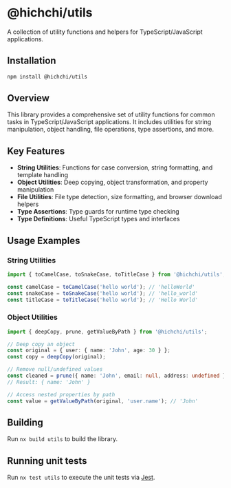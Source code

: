 # @hichchi/utils

A collection of utility functions and helpers for TypeScript/JavaScript applications.

## Installation

```bash
npm install @hichchi/utils
```

## Overview

This library provides a comprehensive set of utility functions for common tasks in TypeScript/JavaScript applications. It includes utilities for string manipulation, object handling, file operations, type assertions, and more.

## Key Features

- **String Utilities**: Functions for case conversion, string formatting, and template handling
- **Object Utilities**: Deep copying, object transformation, and property manipulation
- **File Utilities**: File type detection, size formatting, and browser download helpers
- **Type Assertions**: Type guards for runtime type checking
- **Type Definitions**: Useful TypeScript types and interfaces

## Usage Examples

### String Utilities

```typescript
import { toCamelCase, toSnakeCase, toTitleCase } from '@hichchi/utils';

const camelCase = toCamelCase('hello world'); // 'helloWorld'
const snakeCase = toSnakeCase('hello world'); // 'hello_world'
const titleCase = toTitleCase('hello world'); // 'Hello World'
```

### Object Utilities

```typescript
import { deepCopy, prune, getValueByPath } from '@hichchi/utils';

// Deep copy an object
const original = { user: { name: 'John', age: 30 } };
const copy = deepCopy(original);

// Remove null/undefined values
const cleaned = prune({ name: 'John', email: null, address: undefined });
// Result: { name: 'John' }

// Access nested properties by path
const value = getValueByPath(original, 'user.name'); // 'John'
```

## Building

Run `nx build utils` to build the library.

## Running unit tests

Run `nx test utils` to execute the unit tests via [Jest](https://jestjs.io).
